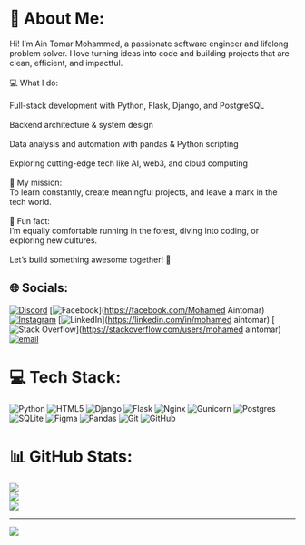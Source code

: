 # 💫 About Me:
Hi! I’m Ain Tomar Mohammed, a passionate software engineer and lifelong problem solver. I love turning ideas into code and building projects that are clean, efficient, and impactful.<br><br>💻 What I do:<br><br>Full-stack development with Python, Flask, Django, and PostgreSQL<br><br>Backend architecture & system design<br><br>Data analysis and automation with pandas & Python scripting<br><br>Exploring cutting-edge tech like AI, web3, and cloud computing<br><br>🚀 My mission:<br>To learn constantly, create meaningful projects, and leave a mark in the tech world.<br><br>🎯 Fun fact:<br>I’m equally comfortable running in the forest, diving into coding, or exploring new cultures.<br><br>Let’s build something awesome together! 🌟


## 🌐 Socials:
[![Discord](https://img.shields.io/badge/Discord-%237289DA.svg?logo=discord&logoColor=white)](https://discord.gg/Mohammed18-19) [![Facebook](https://img.shields.io/badge/Facebook-%231877F2.svg?logo=Facebook&logoColor=white)](https://facebook.com/Mohamed Aintomar) [![Instagram](https://img.shields.io/badge/Instagram-%23E4405F.svg?logo=Instagram&logoColor=white)](https://instagram.com/mohammed__aint) [![LinkedIn](https://img.shields.io/badge/LinkedIn-%230077B5.svg?logo=linkedin&logoColor=white)](https://linkedin.com/in/mohamed aintomar) [![Stack Overflow](https://img.shields.io/badge/-Stackoverflow-FE7A16?logo=stack-overflow&logoColor=white)](https://stackoverflow.com/users/mohamed aintomar) [![email](https://img.shields.io/badge/Email-D14836?logo=gmail&logoColor=white)](mailto:aintomar.mohamed19@gmail.com) 

# 💻 Tech Stack:
![Python](https://img.shields.io/badge/python-3670A0?style=for-the-badge&logo=python&logoColor=ffdd54) ![HTML5](https://img.shields.io/badge/html5-%23E34F26.svg?style=for-the-badge&logo=html5&logoColor=white) ![Django](https://img.shields.io/badge/django-%23092E20.svg?style=for-the-badge&logo=django&logoColor=white) ![Flask](https://img.shields.io/badge/flask-%23000.svg?style=for-the-badge&logo=flask&logoColor=white) ![Nginx](https://img.shields.io/badge/nginx-%23009639.svg?style=for-the-badge&logo=nginx&logoColor=white) ![Gunicorn](https://img.shields.io/badge/gunicorn-%298729.svg?style=for-the-badge&logo=gunicorn&logoColor=white) ![Postgres](https://img.shields.io/badge/postgres-%23316192.svg?style=for-the-badge&logo=postgresql&logoColor=white) ![SQLite](https://img.shields.io/badge/sqlite-%2307405e.svg?style=for-the-badge&logo=sqlite&logoColor=white) ![Figma](https://img.shields.io/badge/figma-%23F24E1E.svg?style=for-the-badge&logo=figma&logoColor=white) ![Pandas](https://img.shields.io/badge/pandas-%23150458.svg?style=for-the-badge&logo=pandas&logoColor=white) ![Git](https://img.shields.io/badge/git-%23F05033.svg?style=for-the-badge&logo=git&logoColor=white) ![GitHub](https://img.shields.io/badge/github-%23121011.svg?style=for-the-badge&logo=github&logoColor=white)
# 📊 GitHub Stats:
![](https://github-readme-stats.vercel.app/api?username=Mohammed18-19&theme=dark&hide_border=false&include_all_commits=false&count_private=false)<br/>
![](https://nirzak-streak-stats.vercel.app/?user=Mohammed18-19&theme=dark&hide_border=false)<br/>
![](https://github-readme-stats.vercel.app/api/top-langs/?username=Mohammed18-19&theme=dark&hide_border=false&include_all_commits=false&count_private=false&layout=compact)

---
[![](https://visitcount.itsvg.in/api?id=Mohammed18-19&icon=0&color=0)](https://visitcount.itsvg.in)

<!-- Proudly created with GPRM ( https://gprm.itsvg.in ) -->
